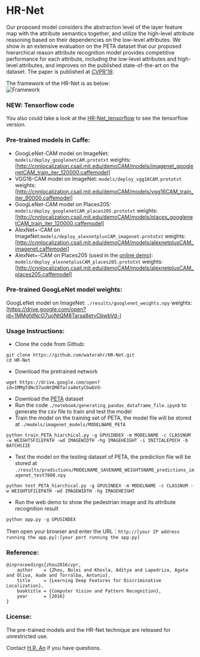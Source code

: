 # HR-Net
Our proposed model considers the abstraction level of the layer feature map with the attribute semantics together, and utilize the high-level attribute reasoning based on their dependencies on the low-level attributes. We show in an extensive evaluation on the PETA dataset that our proposed hierarchical reason attribute recognition model provides competitive performance for each attribute,  including the low-level attributes and high-level attributes, and improves on the published state-of-the-art on the dataset. The paper is published at [CVPR'19](http://arxiv.org/pdf/1512.04150.pdf).

The framework of the HR-Net is as below:  
![Framework](https://github.com/waterahr/HR-Net/tree/master/images/framework.png)

### NEW: Tensorflow code
You also could take a look at the [HR-Net_tensorflow](https://github.com/waterahr/HR-Net_tensorflow) to see the tensorflow version.

### Pre-trained models in Caffe:
* GoogLeNet-CAM model on ImageNet: ```models/deploy_googlenetCAM.prototxt``` weights:  [http://cnnlocalization.csail.mit.edu/demoCAM/models/imagenet_googlenetCAM_train_iter_120000.caffemodel]
* VGG16-CAM model on ImageNet: ```models/deploy_vgg16CAM.prototxt``` weights:  [http://cnnlocalization.csail.mit.edu/demoCAM/models/vgg16CAM_train_iter_90000.caffemodel]
* GoogLeNet-CAM model on Places205: ```models/deploy_googlenetCAM_places205.prototxt``` weights:  [http://cnnlocalization.csail.mit.edu/demoCAM/models/places_googlenetCAM_train_iter_120000.caffemodel]
* AlexNet+-CAM on ImageNet:```models/deploy_alexnetplusCAM_imagenet.prototxt``` weights:  [http://cnnlocalization.csail.mit.edu/demoCAM/models/alexnetplusCAM_imagenet.caffemodel]
* AlexNet+-CAM on Places205 (used in the [online demo](http://places.csail.mit.edu/demo.html)):  ```models/deploy_alexnetplusCAM_places205.prototxt``` weights:[http://cnnlocalization.csail.mit.edu/demoCAM/models/alexnetplusCAM_places205.caffemodel]

### Pre-trained GoogLeNet model weights:
GoogLeNet model on ImageNet: ```./results/googlenet_weights.npy``` weights:  
[https://drive.google.com/open?id=1MMgfdNcO7uoNtQM8Tarsa8etyCbwbVd-]

### Usage Instructions:
* Clone the code from Github:
```
git clone https://github.com/waterahr/HR-Net.git
cd HR-Net
```
* Download the pretrained network
```
wget https://drive.google.com/open?id=1MMgfdNcO7uoNtQM8Tarsa8etyCbwbVd-
```
* Download the [PETA](http://mmlab.ie.cuhk.edu.hk/projects/PETA.html) dataset
* Run the code ```./notebook/generating_pandas_dataframe_file.ipynb``` to generate the csv file to train and test the model
* Train the model on the training set of PETA, the model file will be stored at ```./models/imagenet_models/MODELNAME_PETA```
```
python train_PETA_hiarchical.py -g GPUSINDEX -m MODELNAME -c CLASSNUM -w WEIGHTSFILEPATH -wd IMAGEWIDTH -hg IMAGEHEIGHT -i INITIALEPOCH -b BATCHSIZE
```
* Test the model on the testing dataset of PETA, the prediction file will be stored at ```./results/predictions/MODELNAME_SAVENAME_WEIGHTSNAME_predictions_imagenet_test7600.npy```
```
python test_PETA_hiarchical.py -g GPUSINDEX -m MODELNAME -c CLASSNUM -w WEIGHTSFILEPATH -wd IMAGEWIDTH -hg IMAGEHEIGHT
```
* Run the web demo to show the pedestrian image and its attribute recognition result
```
python app.py -g GPUSINDEX
```
Then open your browser and enter the URL：```http://[your IP address running the app.py]:[your port running the app.py]```

### Reference:
```
@inproceedings{zhou2016cvpr,
    author    = {Zhou, Bolei and Khosla, Aditya and Lapedriza, Agata and Oliva, Aude and Torralba, Antonio},
    title     = {Learning Deep Features for Discriminative Localization},
    booktitle = {Computer Vision and Pattern Recognition},
    year      = {2016}
}
```

### License:
The pre-trained models and the HR-Net technique are released for unrestricted use.

Contact [H.R. An](waterahr@gmail.com) if you have questions.
